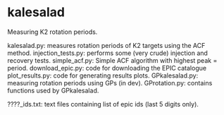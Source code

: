 # kalesalad
Measuring K2 rotation periods.

kalesalad.py: measures rotation periods of K2 targets using the ACF method.
injection_tests.py: performs some (very crude) injection and recovery tests.
simple_acf.py: Simple ACF algorithm with highest peak = period.
download_epic.py: code for downloading the EPIC catalogue
plot_results.py: code for generating results plots.
GPkalesalad.py: measuring rotation periods using GPs (in dev).
GProtation.py: contains functions used by GPkalesalad.

????_ids.txt: text files containing list of epic ids (last 5 digits only).

